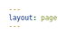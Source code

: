 ```yaml
---
layout: page
---
```


<style>
html{background: url("/images/warrior.jpg")no-repeat center center fixed;  background-size: cover}
</style>


<div style="color:white">

<h1> Don't Cry </h1> 

Date : 2021-03-23 <br><br>

I know  <br>
your pain  <br>
and the stillness that fills you  <br>
Your floating eyes remind me  <br>
of horrors that once saddled me deep  <br>
though now washed off in waves of time.  <br><br>

Why do you fall O friend ?  <br>
You are known to be immune to gloomy forces  <br>
I am used to see you in the warrior's robe  <br>
and fight like Tipu or Lakshmibai  <br>
all alone yet more spirited than a crew of normal folk  <br>
Redeem that originality, turn back the hands of time  <br>
Rescue your fleeting definition.  <br>
That look on you is like unfitting fear on the brow of a lion.  <br><br>

Look up  <br>
the world's not lost  <br>
It beckons you to fly your steel  <br>
beneath the sinking sun  <br>
in the face of pulling pains. <br>

</div>